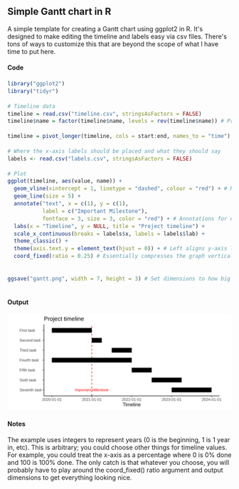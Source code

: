 ## Simple Gantt chart in R

A simple template for creating a Gantt chart using ggplot2 in R. It's designed to make editing the timeline and labels easy via csv files. There's tons of ways to customize this that are beyond the scope of what I have time to put here.

#### Code

``` R
library("ggplot2")
library("tidyr")

# Timeline data
timeline = read.csv("timeline.csv", stringsAsFactors = FALSE)
timeline$name = factor(timeline$name, levels = rev(timeline$name)) # Preserve the order of the steps in the csv

timeline = pivot_longer(timeline, cols = start:end, names_to = "time") # Needed modification for ggplot

# Where the x-axis labels should be placed and what they should say
labels <- read.csv("labels.csv", stringsAsFactors = FALSE)

# Plot
ggplot(timeline, aes(value, name)) +
  geom_vline(xintercept = 1, linetype = "dashed", colour = "red") + # How to add vertical line for important dates/milestones
  geom_line(size = 5) +
  annotate("text", x = c(1), y = c(1),
           label = c("Important Milestone"),
           fontface = 3, size = 3, color = "red") + # Annotations for one or more items. In this case, it's for the vertical line
  labs(x = "Timeline", y = NULL, title = "Project timeline") +
  scale_x_continuous(breaks = labels$x, labels = labels$lab) +
  theme_classic() +
  theme(axis.text.y = element_text(hjust = 0)) + # Left aligns y-axis labels
  coord_fixed(ratio = 0.25) # Essentially compresses the graph vertically


ggsave("gantt.png", width = 7, height = 3) # Set dimensions to how big the figure should be if printed (default: inches)
  
```

#### Output

![](./gantt.png)

#### Notes

The example uses integers to represent years (0 is the beginning, 1 is 1 year in, etc). This is arbitrary; you could choose other things for timeline values. For example, you could treat the x-axis as a percentage where 0 is 0% done and 100 is 100% done. The only catch is that whatever you choose, you will probably have to play around the coord_fixed() ratio argument and output dimensions to get everything looking nice.

